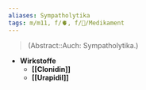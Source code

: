 ```yaml
---
aliases: Sympatholytika
tags: m/m11, f/🫀, f/💊/Medikament
---
```

> (Abstract::Auch: Sympatholytika.)
- **Wirkstoffe**
	- **[[Clonidin]]**
	- **[[Urapidil]]**